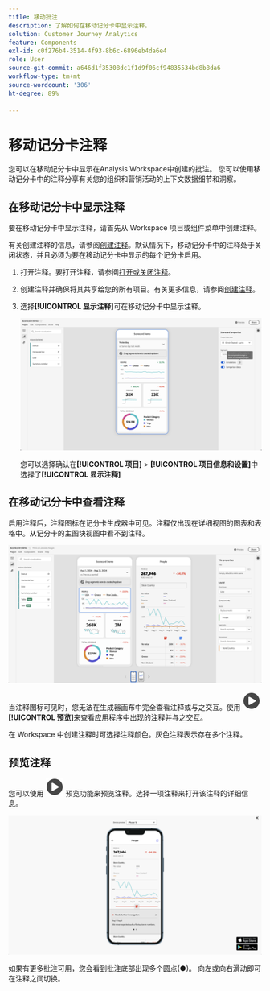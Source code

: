 ```yaml
---
title: 移动批注
description: 了解如何在移动记分卡中显示注释。
solution: Customer Journey Analytics
feature: Components
exl-id: c0f276b4-3514-4f93-8b6c-6896eb4da6e4
role: User
source-git-commit: a646d1f35308dc1f1d9f06cf94835534bd8b8da6
workflow-type: tm+mt
source-wordcount: '306'
ht-degree: 89%

---
```



# 移动记分卡注释

您可以在移动记分卡中显示在Analysis Workspace中创建的批注。 您可以使用移动记分卡中的注释分享有关您的组织和营销活动的上下文数据细节和洞察。


## 在移动记分卡中显示注释

要在移动记分卡中显示注释，请首先从 Workspace 项目或组件菜单中创建注释。

有关创建注释的信息，请参阅[创建注释](create-annotations.md)。默认情况下，移动记分卡中的注释处于关闭状态，并且必须为要在移动记分卡中显示的每个记分卡启用。

1. 打开注释。要打开注释，请参阅[打开或关闭注释](overview.md#turn-annotations-on-or-off)。

1. 创建注释并确保将其共享给您的所有项目。有关更多信息，请参阅[创建注释](create-annotations.md)。

1. 选择&#x200B;**[!UICONTROL 显示注释]**&#x200B;可在移动记分卡中显示注释。

   ![记分卡的移动注释选项。](assets/annotations-scorecard-onoff.png)

   您可以选择确认在&#x200B;**[!UICONTROL 项目]** > **[!UICONTROL 项目信息和设置]**&#x200B;中选择了&#x200B;**[!UICONTROL 显示注释]**

## 在移动记分卡中查看注释

启用注释后，注释图标在记分卡生成器中可见。注释仅出现在详细视图的图表和表格中。从记分卡的主图块视图中看不到注释。

![突出显示注释图标的记分卡生成器。](assets/annotations-scorecard.png)

当注释图标可见时，您无法在生成器画布中完全查看注释或与之交互。使用 ![PlayCircle](/help/assets/icons/PlayCircle.svg) **[!UICONTROL 预览]**&#x200B;来查看应用程序中出现的注释并与之交互。

在 Workspace 中创建注释时可选择注释颜色。灰色注释表示存在多个注释。

## 预览注释

您可以使用 ![PlayCircle](/help/assets/icons/PlayCircle.svg) 预览功能来预览注释。选择一项注释来打开该注释的详细信息。

![Annotation mobile scorecard preview](assets/annotations-scorecard-preview.png)

如果有更多批注可用，您会看到批注底部出现多个圆点(●)。 向左或向右滑动即可在注释之间切换。

